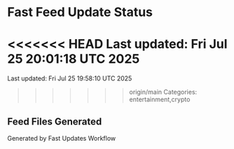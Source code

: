 # Fast Feed Update Status
<<<<<<< HEAD
Last updated: Fri Jul 25 20:01:18 UTC 2025
=======
Last updated: Fri Jul 25 19:58:10 UTC 2025
>>>>>>> origin/main
Categories: entertainment,crypto

## Feed Files Generated

Generated by Fast Updates Workflow
